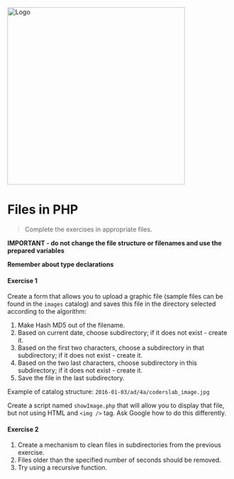<img alt="Logo" src="http://coderslab.pl/svg/logo-coderslab.svg" width="400">

#  Files in PHP

> Complete the exercises in appropriate files.

**IMPORTANT - do not change the file structure or filenames and use the prepared variables**

**Remember about type declarations**

#### Exercise 1

Create a form that allows you to upload a graphic file (sample files can be found in the `images` catalog) and saves this file in the directory selected according to the algorithm:
1. Make Hash MD5 out of the filename.
2. Based on current date, choose subdirectory; if it does not exist - create it.
3. Based on the first two characters, choose a subdirectory in that subdirectory; if it does not exist - create it.
4. Based on the two last characters, choose subdirectory in this subdirectory; if it does not exist - create it.
5. Save the file in the last subdirectory.

Example of catalog structure: ```2016-01-03/ad/4a/coderslab_image.jpg```

Create a script named ```showImage.php``` that will allow you to display that file, but not using HTML and `<img />` tag.
Ask Google how to do this differently.

#### Exercise 2

1. Create a mechanism to clean files in subdirectories from the previous exercise.
2. Files older than the specified number of seconds should be removed.
3. Try using a recursive function.

